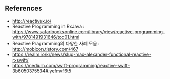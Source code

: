 
## References
- http://reactivex.io/
- Reactive Programming in RxJava : https://www.safaribooksonline.com/library/view/reactive-programming-with/9781491931646/toc01.html
- Reactive Pragramming의 다양한 사례 모음 : http://mobicon.tistory.com/467
- https://realm.io/kr/news/slug-max-alexander-functional-reactive-rxswift/
- https://medium.com/swift-programming/reactive-swift-3b6050375534#.yefmvf6t5
